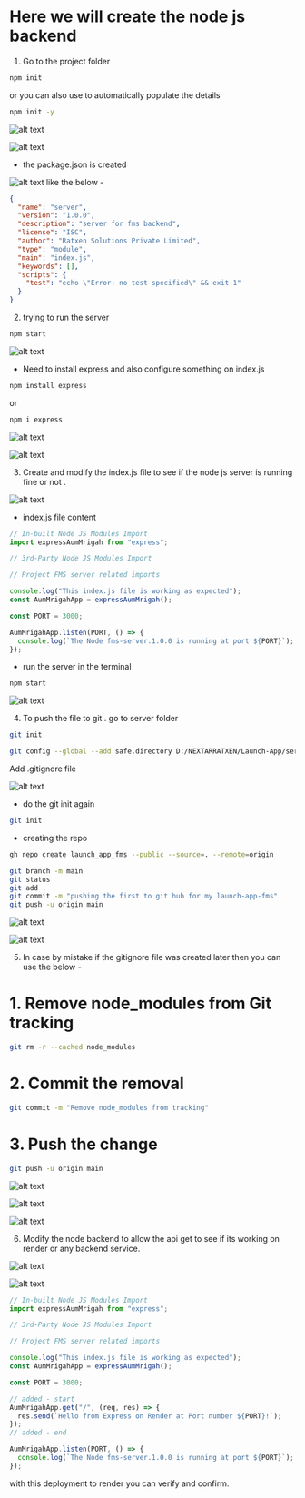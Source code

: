 # Here we will create the node js backend

1. Go to the project folder

```bash
npm init
```

or you can also use to automatically populate the details

```bash
npm init -y
```

![alt text](image-44.png)

![alt text](image-46.png)

- the package.json is created

![alt text](image-45.png)
like the below -

```json
{
  "name": "server",
  "version": "1.0.0",
  "description": "server for fms backend",
  "license": "ISC",
  "author": "Ratxen Solutions Private Limited",
  "type": "module",
  "main": "index.js",
  "keywords": [],
  "scripts": {
    "test": "echo \"Error: no test specified\" && exit 1"
  }
}
```

2. trying to run the server

```bash
npm start
```

![alt text](image-47.png)

- Need to install express and also configure something on index.js

```bash
npm install express
```

or

```bash
npm i express
```

![alt text](image-48.png)

![alt text](image-50.png)

3. Create and modify the index.js file to see if the node js server is running fine or not .

![alt text](image-51.png)

- index.js file content

```javascript
// In-built Node JS Modules Import
import expressAumMrigah from "express";

// 3rd-Party Node JS Modules Import

// Project FMS server related imports

console.log("This index.js file is working as expected");
const AumMrigahApp = expressAumMrigah();

const PORT = 3000;

AumMrigahApp.listen(PORT, () => {
  console.log(`The Node fms-server.1.0.0 is running at port ${PORT}`);
});
```

- run the server in the terminal

```bash
npm start
```

![alt text](image-49.png)

4. To push the file to git .
   go to server folder

```bash
git init
```

```bash
git config --global --add safe.directory D:/NEXTARRATXEN/Launch-App/server
```

Add .gitignore file

![alt text](image-53.png)

- do the git init again

```bash
git init
```

- creating the repo

```bash
gh repo create launch_app_fms --public --source=. --remote=origin
```

```bash
git branch -m main
git status
git add .
git commit -m "pushing the first to git hub for my launch-app-fms"
git push -u origin main
```

![alt text](image-54.png)

![alt text](image-55.png)

5. In case by mistake if the gitignore file was created later then you can use the below -

# 1. Remove node_modules from Git tracking

```bash
git rm -r --cached node_modules
```

# 2. Commit the removal

```bash
git commit -m "Remove node_modules from tracking"
```

# 3. Push the change

```bash
git push -u origin main
```

![alt text](image-56.png)

![alt text](image-57.png)

![alt text](image-58.png)

6. Modify the node backend to allow the api get to see if its working on render or any backend service.

![alt text](image-66.png)

![alt text](image-67.png)

```javascript
// In-built Node JS Modules Import
import expressAumMrigah from "express";

// 3rd-Party Node JS Modules Import

// Project FMS server related imports

console.log("This index.js file is working as expected");
const AumMrigahApp = expressAumMrigah();

const PORT = 3000;

// added - start
AumMrigahApp.get("/", (req, res) => {
  res.send(`Hello from Express on Render at Port number ${PORT}!`);
});
// added - end

AumMrigahApp.listen(PORT, () => {
  console.log(`The Node fms-server.1.0.0 is running at port ${PORT}`);
});
```

with this deployment to render you can verify and confirm.
